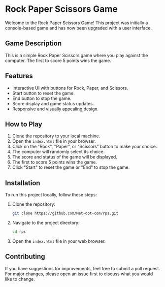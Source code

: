 # Rock Paper Scissors Game

Welcome to the Rock Paper Scissors Game! This project was initially a console-based game and has now been upgraded with a user interface.

## Game Description

This is a simple Rock Paper Scissors game where you play against the computer. The first to score 5 points wins the game.

## Features

- Interactive UI with buttons for Rock, Paper, and Scissors.
- Start button to reset the game.
- End button to stop the game.
- Score display and game status updates.
- Responsive and visually appealing design.

## How to Play

1. Clone the repository to your local machine.
2. Open the `index.html` file in your browser.
3. Click on the "Rock", "Paper", or "Scissors" button to make your choice.
4. The computer will randomly select its choice.
5. The score and status of the game will be displayed.
6. The first to score 5 points wins the game.
7. Click "Start" to reset the game or "End" to stop the game.

## Installation

To run this project locally, follow these steps:

1. Clone the repository:
    ```bash
    git clone https://github.com/Mat-dot-com/rps.git
    ```
2. Navigate to the project directory:
    ```bash
    cd rps
    ```
3. Open the `index.html` file in your web browser.


## Contributing

If you have suggestions for improvements, feel free to submit a pull request. For major changes, please open an issue first to discuss what you would like to change.



